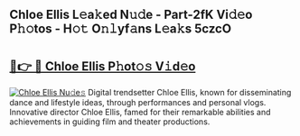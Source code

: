 ## Chloe Ellis L𝚎a𝚔ed N𝚞𝚍e - Part-2fK Vi𝚍𝚎o P𝚑𝚘tos - H𝚘𝚝 O𝚗𝚕yf𝚊ns L𝚎a𝚔s 5czcO

# <h2><a href="http://kf1kx3.oniu.top/?m=Chloe+Ellis">🔗👉 🔴 Chloe Ellis P𝚑ot𝚘𝚜 V𝚒d𝚎o</a></h2>

[![Chloe Ellis Nu𝚍e𝚜](https://i.imgur.com/0qMVB7G.gif)](http://kf1kx3.oniu.top/?m=Chloe+Ellis)
Digital trendsetter Chloe Ellis, known for disseminating dance and lifestyle ideas, through performances and personal vlogs. Innovative director Chloe Ellis, famed for their remarkable abilities and achievements in guiding film and theater productions.  
